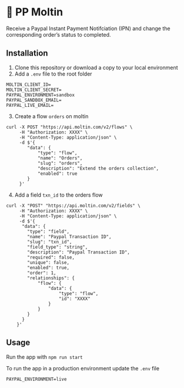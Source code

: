 # 📢 PP Moltin

Receive a Paypal Instant Payment Notifciation (IPN) and change the corresponding order’s status to completed.


## Installation

1. Clone this repository or download a copy to your local environment
2. Add a `.env` file to the root folder
```
MOLTIN_CLIENT_ID=
MOLTIN_CLIENT_SECRET=
PAYPAL_ENVIRONMENT=sandbox
PAYPAL_SANDBOX_EMAIL=
PAYPAL_LIVE_EMAIL=
```
3. Create a flow `orders` on moltin

```
curl -X POST "https://api.moltin.com/v2/flows" \
     -H "Authorization: XXXX" \
     -H "Content-Type: application/json" \
     -d $'{
        "data": {
            "type": "flow",
            "name": "Orders",
            "slug": "orders",
            "description": "Extend the orders collection",
            "enabled": true
        }
     }'
```
4. Add a field `txn_id` to the orders flow
```
curl -X "POST" "https://api.moltin.com/v2/fields" \
     -H "Authorization: XXXX" \
     -H "Content-Type: application/json" \
     -d $'{
      "data": {
        "type": "field",
        "name": "Paypal Transaction ID",
        "slug": "txn_id",
        "field_type": "string",
        "description": "Paypal Transaction ID",
        "required": false,
        "unique": false,
        "enabled": true,
        "order": 1,
        "relationships": {
            "flow": {
                "data": {
                    "type": "flow",
                    "id": "XXXX"
                }
            }
        }
      }
    }'
```

## Usage

Run the app with 
```npm run start```

To run the app in a production environment update the `.env` file
```
PAYPAL_ENVIRONMENT=live
```
